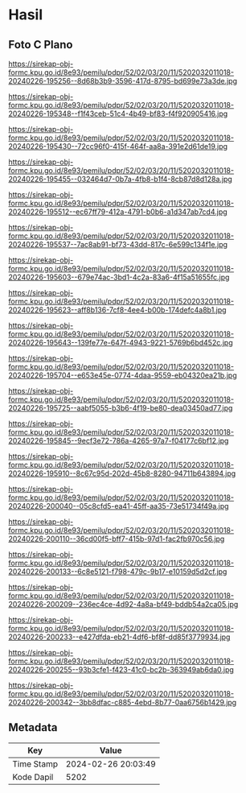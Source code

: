 # Hasil

## Foto C Plano

https://sirekap-obj-formc.kpu.go.id/8e93/pemilu/pdpr/52/02/03/20/11/5202032011018-20240226-195256--8d68b3b9-3596-417d-8795-bd699e73a3de.jpg

https://sirekap-obj-formc.kpu.go.id/8e93/pemilu/pdpr/52/02/03/20/11/5202032011018-20240226-195348--f1f43ceb-51c4-4b49-bf83-f4f920905416.jpg

https://sirekap-obj-formc.kpu.go.id/8e93/pemilu/pdpr/52/02/03/20/11/5202032011018-20240226-195430--72cc96f0-415f-464f-aa8a-391e2d61de19.jpg

https://sirekap-obj-formc.kpu.go.id/8e93/pemilu/pdpr/52/02/03/20/11/5202032011018-20240226-195455--032464d7-0b7a-4fb8-b1f4-8cb87d8d128a.jpg

https://sirekap-obj-formc.kpu.go.id/8e93/pemilu/pdpr/52/02/03/20/11/5202032011018-20240226-195512--ec67ff79-412a-4791-b0b6-a1d347ab7cd4.jpg

https://sirekap-obj-formc.kpu.go.id/8e93/pemilu/pdpr/52/02/03/20/11/5202032011018-20240226-195537--7ac8ab91-bf73-43dd-817c-6e599c134f1e.jpg

https://sirekap-obj-formc.kpu.go.id/8e93/pemilu/pdpr/52/02/03/20/11/5202032011018-20240226-195603--679e74ac-3bd1-4c2a-83a6-4f15a51655fc.jpg

https://sirekap-obj-formc.kpu.go.id/8e93/pemilu/pdpr/52/02/03/20/11/5202032011018-20240226-195623--aff8b136-7cf8-4ee4-b00b-174defc4a8b1.jpg

https://sirekap-obj-formc.kpu.go.id/8e93/pemilu/pdpr/52/02/03/20/11/5202032011018-20240226-195643--139fe77e-647f-4943-9221-5769b6bd452c.jpg

https://sirekap-obj-formc.kpu.go.id/8e93/pemilu/pdpr/52/02/03/20/11/5202032011018-20240226-195704--e653e45e-0774-4daa-9559-eb04320ea21b.jpg

https://sirekap-obj-formc.kpu.go.id/8e93/pemilu/pdpr/52/02/03/20/11/5202032011018-20240226-195725--aabf5055-b3b6-4f19-be80-dea03450ad77.jpg

https://sirekap-obj-formc.kpu.go.id/8e93/pemilu/pdpr/52/02/03/20/11/5202032011018-20240226-195845--9ecf3e72-786a-4265-97a7-f04177c6bf12.jpg

https://sirekap-obj-formc.kpu.go.id/8e93/pemilu/pdpr/52/02/03/20/11/5202032011018-20240226-195910--8c67c95d-202d-45b8-8280-94711b643894.jpg

https://sirekap-obj-formc.kpu.go.id/8e93/pemilu/pdpr/52/02/03/20/11/5202032011018-20240226-200040--05c8cfd5-ea41-45ff-aa35-73e51734f49a.jpg

https://sirekap-obj-formc.kpu.go.id/8e93/pemilu/pdpr/52/02/03/20/11/5202032011018-20240226-200110--36cd00f5-bff7-415b-97d1-fac2fb970c56.jpg

https://sirekap-obj-formc.kpu.go.id/8e93/pemilu/pdpr/52/02/03/20/11/5202032011018-20240226-200133--6c8e5121-f798-479c-9b17-e10159d5d2cf.jpg

https://sirekap-obj-formc.kpu.go.id/8e93/pemilu/pdpr/52/02/03/20/11/5202032011018-20240226-200209--236ec4ce-4d92-4a8a-bf49-bddb54a2ca05.jpg

https://sirekap-obj-formc.kpu.go.id/8e93/pemilu/pdpr/52/02/03/20/11/5202032011018-20240226-200233--e427dfda-eb21-4df6-bf8f-dd85f3779934.jpg

https://sirekap-obj-formc.kpu.go.id/8e93/pemilu/pdpr/52/02/03/20/11/5202032011018-20240226-200255--93b3cfe1-f423-41c0-bc2b-363949ab6da0.jpg

https://sirekap-obj-formc.kpu.go.id/8e93/pemilu/pdpr/52/02/03/20/11/5202032011018-20240226-200342--3bb8dfac-c885-4ebd-8b77-0aa6756b1429.jpg


## Metadata

| Key        | Value               |
| ---------- | ------------------- |
| Time Stamp | 2024-02-26 20:03:49 |
| Kode Dapil | 5202                |



